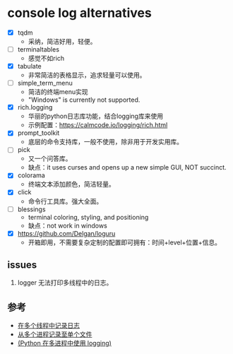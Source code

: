 # console log alternatives

- [x] tqdm
  - 采纳，简洁好用，轻便。
- [ ] terminaltables
  - 感觉不如rich
- [x] tabulate
  - 非常简洁的表格显示，追求轻量可以使用。
- [ ] simple_term_menu
  - 简洁的终端menu实现
  -  "Windows" is currently not supported.
- [x] rich.logging
  - 华丽的python日志库功能，结合logging库来使用
  - 示例配置：https://calmcode.io/logging/rich.html
- [x] prompt_toolkit
  - 底层的命令支持库，一般不使用，除非用于开发实用库。
- [ ] pick
  - 又一个问答库。
  - 缺点：it uses curses and opens up a new simple GUI, NOT succinct.
- [x] colorama
  - 终端文本添加颜色，简洁轻量。
- [x] click
  - 命令行工具库。强大全面。
- [ ] blessings
  - terminal coloring, styling, and positioning
  - 缺点：not work in windows
- [x] https://github.com/Delgan/loguru
  - 开箱即用，不需要复杂定制的配置即可拥有：时间+level+位置+信息。
  
## issues
1. logger 无法打印多线程中的日志。

## 参考
- [在多个线程中记录日志](https://docs.python.org/zh-cn/3/howto/logging-cookbook.html#logging-from-multiple-threads)
- [从多个进程记录至单个文件](https://docs.python.org/zh-cn/3/howto/logging-cookbook.html#logging-to-a-single-file-from-multiple-processes)
- [(Python 在多进程中使用 logging)](https://zjuturtle.com/2021/11/09/python-multiprocess-logging/)